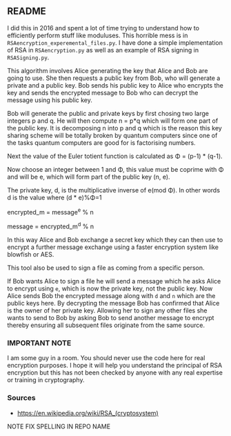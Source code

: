 ## README ##

I did this in 2016 and spent a lot of time trying to understand how to efficiently perform stuff like moduluses. This horrible mess is in `RSAencryption_experemental_files.py`. I have done a simple implementation of RSA in `RSAencryption.py` as well as an example of RSA signing in `RSASigning.py`.

This algorithm involves Alice generating the key that Alice and Bob are going to use. She then requests a public key from Bob, who will generate a private and a public key. Bob sends his public key to Alice who encrypts the key and sends the encrypted message to Bob who can decrypt the message using his public key.

Bob will generate the public and private keys by first chosing two large integers p and q. He will then compute n = p*q which will form one part of the public key. It is decomposing n into p and q which is the reason this key sharing scheme will be totally broken by quantum computers since one of the tasks quantum computers are good for is factorising numbers. 

Next the value of the Euler totient function is calculated as &Phi; = (p-1) * (q-1). 

Now choose an integer between 1 and &Phi;, this value must be coprime with &Phi; and will be e, which will form part of the public key (n, e). 

The private key, d, is the multiplicative inverse of e(mod &Phi;). In other words d is the value where (d * e)%&Phi;=1

encrypted_m = message<sup>e</sup> % n

message = encrypted_m<sup>d</sup> % n

In this way Alice and Bob exchange a secret key which they can then use to encrypt a further message exchange using a faster encryption system like blowfish or AES.

This tool also be used to sign a file as coming from a specific person.

If Bob wants Alice to sign a file he will send a message which he asks Alice to encrypt using `e`, which is now the private key, not the public key. Now Alice sends Bob the encrypted message along with `d` and `n` which are the public keys here. By decrypting the message Bob has confirmed that Alice is the owner of her private key. Allowing her to sign any other files she wants to send to Bob by asking Bob to send another message to encrypt thereby ensuring all subsequent files originate from the same source.

### IMPORTANT NOTE ###

I am some guy in a room. You should never use the code here for real encryption purposes. I hope it will help you understand the principal of RSA encryption but this has not been checked by anyone with any real expertise or training in cryptography.

### Sources ###

* https://en.wikipedia.org/wiki/RSA_(cryptosystem)

NOTE FIX SPELLING IN REPO NAME